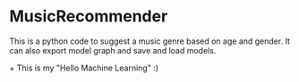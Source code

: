 # MusicRecommender

This is a python code to suggest a music genre based on age and gender.
It can also export model graph and save and load models.

\+ This is my "Hello Machine Learning" :)

